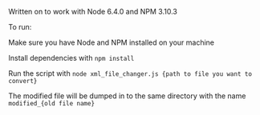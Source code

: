 Written on to work with Node 6.4.0 and NPM 3.10.3

To run:

Make sure you have Node and NPM installed on your machine

Install dependencies with `npm install`

Run the script with `node xml_file_changer.js {path to file you want to convert}`

The modified file will be dumped in to the same directory with the name `modified_{old file name}`
